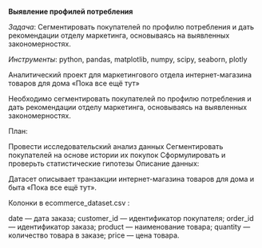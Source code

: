 **Выявление профилей потребления**

*Задача*: Сегментировать покупателей по профилю потребления и дать рекомендации отделу маркетинга, основываясь на выявленных закономерностях.

*Инструменты*: python, pandas, matplotlib, numpy, scipy, seaborn, plotly

Аналитический проект для маркетингового отдела интернет-магазина товаров для дома «Пока все ещё тут»

Необходимо сегментировать покупателей по профилю потребления и дать рекомендации отделу маркетинга, основываясь на выявленных закономерностях.

План:

Провести исследовательский анализ данных
Сегментировать покупателей на основе истории их покупок
Сформулировать и проверьть статистические гипотезы
Описание данных:

Датасет описывает транзакции интернет-магазина товаров для дома и быта «Пока все ещё тут».

Колонки в ecommerce_dataset.csv :

date — дата заказа;
customer_id — идентификатор покупателя;
order_id — идентификатор заказа;
product — наименование товара;
quantity — количество товара в заказе;
price — цена товара.
